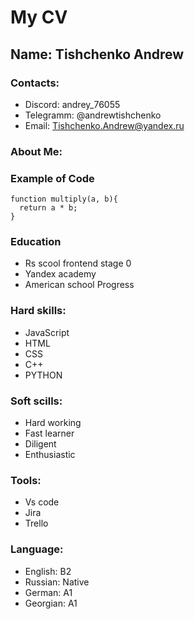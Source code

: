 # My CV
## Name: Tishchenko Andrew
### Contacts:
* Discord: andrey_76055
* Telegramm: @andrewtishchenko
* Email: Tishchenko.Andrew@yandex.ru
### About Me:
### Example of Code
```
function multiply(a, b){
  return a * b;
}
```
### Education
* Rs scool frontend stage 0
* Yandex academy
* American school Progress

### Hard skills:
* JavaScript
* HTML
* CSS
* C++
* PYTHON

### Soft scills:
* Hard working
* Fast learner
* Diligent
* Enthusiastic

### Tools:
* Vs code
* Jira
* Trello

### Language:
* English: B2
* Russian: Native
* German: A1
* Georgian: A1
